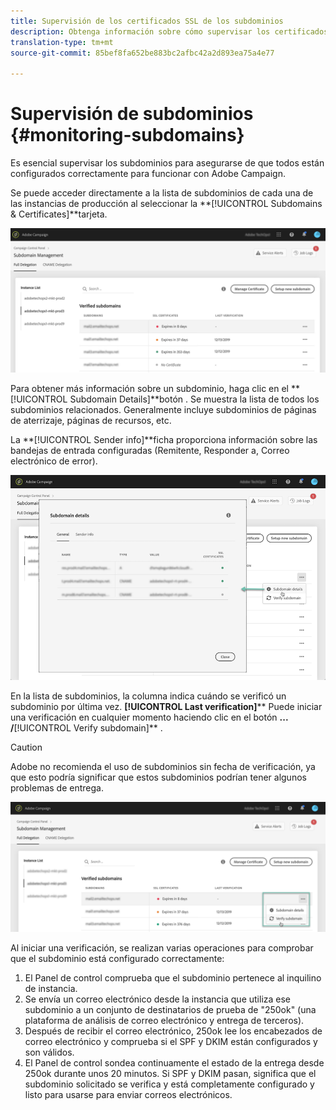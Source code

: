 ```yaml
---
title: Supervisión de los certificados SSL de los subdominios
description: Obtenga información sobre cómo supervisar los certificados SSL de los subdominios
translation-type: tm+mt
source-git-commit: 85bef8fa652be883bc2afbc42a2d893ea75a4e77

---
```



# Supervisión de subdominios {#monitoring-subdomains}

Es esencial supervisar los subdominios para asegurarse de que todos están configurados correctamente para funcionar con Adobe Campaign.

Se puede acceder directamente a la lista de subdominios de cada una de las instancias de producción al seleccionar la **[!UICONTROL Subdomains & Certificates]**tarjeta.

![](assets/subdomains_list.png)

Para obtener más información sobre un subdominio, haga clic en el **[!UICONTROL Subdomain Details]**botón .
Se muestra la lista de todos los subdominios relacionados. Generalmente incluye subdominios de páginas de aterrizaje, páginas de recursos, etc.

La **[!UICONTROL Sender info]**ficha proporciona información sobre las bandejas de entrada configuradas (Remitente, Responder a, Correo electrónico de error).

![](assets/subdomain_details.png)


En la lista de subdominios, la columna indica cuándo se verificó un subdominio por última vez. **[!UICONTROL Last verification]**** Puede iniciar una verificación en cualquier momento haciendo clic en el botón **... /**[!UICONTROL Verify subdomain]** .

>[!CAUTION]
>
>Adobe no recomienda el uso de subdominios sin fecha de verificación, ya que esto podría significar que estos subdominios podrían tener algunos problemas de entrega.

![](assets/subdomain_verification.png)

Al iniciar una verificación, se realizan varias operaciones para comprobar que el subdominio está configurado correctamente:

1. El Panel de control comprueba que el subdominio pertenece al inquilino de instancia.
1. Se envía un correo electrónico desde la instancia que utiliza ese subdominio a un conjunto de destinatarios de prueba de &quot;250ok&quot; (una plataforma de análisis de correo electrónico y entrega de terceros).
1. Después de recibir el correo electrónico, 250ok lee los encabezados de correo electrónico y comprueba si el SPF y DKIM están configurados y son válidos.
1. El Panel de control sondea continuamente el estado de la entrega desde 250ok durante unos 20 minutos. Si SPF y DKIM pasan, significa que el subdominio solicitado se verifica y está completamente configurado y listo para usarse para enviar correos electrónicos.
